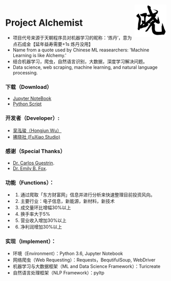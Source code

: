 <img align="right" src="https://github.com/Errrneist/Alchemist/blob/master/IMG/xiao.png" alt="FuXiao" width="100">

# Project Alchemist
* 项目代号来源于天朝程序员对机器学习的昵称：‘炼丹’，意为点石成金【延年益寿需要+1s 炼丹没用】
* Name from a quote used by Chinese ML reasearchers: 'Machine Learning is like Alchemy.'
* 结合机器学习，爬虫，自然语言识别，大数据，深度学习解决问题。
* Data science, web scraping, machine learning, and natural language processing.

### 下载（Download）
* [Jupyter NoteBook](https://github.com/Errrneist/Alchemist/blob/master/MainDataAnalyzer/MainDataCollector.ipynb)
* [Python Script](https://github.com/Errrneist/Alchemist/blob/master/MainDataAnalyzer/recommender.py)

### 开发者（Developer）:  
* [吴泓骏（Hongjun Wu）](https://errrneist.github.io)
* [拂晓社 (FuXiao Studio)](https://fuxiao-studio.com)

### 感谢（Special Thanks）
* [Dr. Carlos Guestrin](https://www.cs.washington.edu/people/faculty/guestrin).
* [Dr. Emily B. Fox](https://homes.cs.washington.edu/~ebfox/).

### 功能（Functions）：
* 1. 通过爬取「东方财富网」信息并进行分析来快速整理目前投资风向。
* 2. 主要行业：电子信息，新能源，新材料，新技术
* 3. 成交量环比增幅30%以上
* 4. 换手率大于5%
* 5. 营业收入增加30%以上
* 6. 净利润增加30%以上

### 实现（Implement）：
* 环境（Environment）：Python 3.6, Jupyter Notebook
* 网络爬虫（Web Requesting）：Requests，BequtifulSoup, WebDriver
* 机器学习与大数据框架（ML and Data Science Framework）：Turicreate
* 自然语言处理框架（NLP Framework）：pyltp

